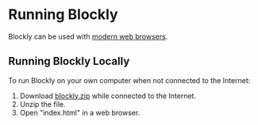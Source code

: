 Running Blockly
===============

Blockly can be used with [modern web browsers](http://browsehappy.com/).

Running Blockly Locally
-----------------------

To run Blockly on your own computer when not connected to the Internet:

1. Download [blockly.zip](https://github.com/google/blockly/raw/master/blockly.zip) while connected to the Internet.
2. Unzip the file.
3. Open "index.html" in a web browser.

